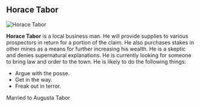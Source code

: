 ## Horace Tabor

![Horace Tabor](https://upload.wikimedia.org/wikipedia/commons/4/42/Horace_Austin_Warner_Tabor_-_Brady-Handy.jpg)

**Horace Tabor** is a local business man. He will provide supplies to various prospectors in return for a portion of the claim. He also purchases stakes in other mines as a means for further increasing his wealth. He is a skeptic and denies supernatural explanations. He is currently looking for someone to bring law and order to the town. He is likely to do the following things:

* Argue with the posse.
* Get in the way.
* Freak out in terror.

Married to Augusta Tabor